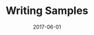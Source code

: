 ---
title: "Writing Samples"
date: 2017-06-01
summary: "A collection of articles published in magazines, newspapers, and publications."
---